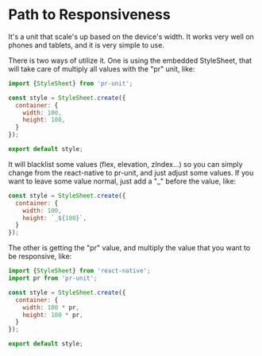 # Path to Responsiveness
It's a unit that scale's up based on the device's width. It works very well on phones and tablets, and it is very simple to use.

There is two ways of utilize it. One is using the embedded StyleSheet, that will take care of multiply all values with the "pr" unit, like:
```javascript
import {StyleSheet} from 'pr-unit';

const style = StyleSheet.create({
  container: {
    width: 100,
    height: 100,
  }
});

export default style;
```
It will blacklist some values (flex, elevation, zIndex...) so you can simply change from the react-native to pr-unit, and just adjust some values. If you want to leave some value normal, just add a "_" before the value, like: 
```javascript
const style = StyleSheet.create({
  container: {
    width: 100,
    height: `_${100}`,
  }
});
```
The other is getting the "pr" value, and multiply the value that you want to be responsive, like:
```javascript
import {StyleSheet} from 'react-native';
import pr from 'pr-unit';

const style = StyleSheet.create({
  container: {
    width: 100 * pr,
    height: 100 * pr,
  }
});

export default style;
```
